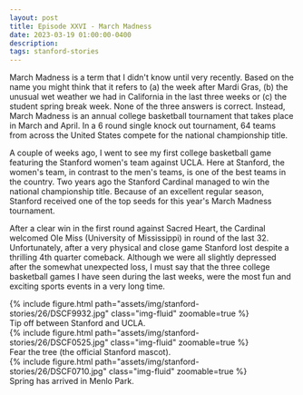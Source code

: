 ```yaml
---
layout: post
title: Episode XXVI - March Madness
date: 2023-03-19 01:00:00-0400
description:
tags: stanford-stories
---
```


March Madness is a term that I didn't know until very recently.
Based on the name you might think that it refers to (a) the week
after Mardi Gras, (b) the unusual wet weather we had in California
in the last three weeks or (c) the student spring break week.
None of the three answers is correct.
Instead, March Madness is an annual college basketball tournament that
takes place in March and April.
In a 6 round single knock out tournament, 64 teams from across the United
States compete for the national championship title.

A couple of weeks ago, I went to see my first college basketball game
featuring the Stanford women's team against UCLA.
Here at Stanford, the women's team, in contrast to the men's teams,
is one of the best teams in the country.
Two years ago the Stanford Cardinal managed to win the national championship
title.
Because of an excellent regular season, Stanford received one of the top
seeds for this year's March Madness tournament.

After a clear win in the first round against Sacred Heart, the Cardinal
welcomed Ole Miss (University of Mississippi) in round of the last 32.
Unfortunately, after a very physical and close game Stanford lost despite
a thrilling 4th quarter comeback.
Although we were all slightly depressed after the somewhat unexpected loss,
I must say that the three college basketball games I have seen during the last weeks,
were the most fun and exciting sports events in a very long time.

<div class="row mt-3">
    <div class="col-sm mt-3 mt-md-0">
        {% include figure.html path="assets/img/stanford-stories/26/DSCF9932.jpg" class="img-fluid" zoomable=true %}
    </div>
</div>
<div class="caption">
    Tip off between Stanford and UCLA.
</div>

<div class="row mt-3">
    <div class="col-sm mt-3 mt-md-0">
        {% include figure.html path="assets/img/stanford-stories/26/DSCF0525.jpg" class="img-fluid" zoomable=true %}
    </div>
</div>
<div class="caption">
    Fear the tree (the official Stanford mascot).
</div>

<div class="row mt-3">
    <div class="col-sm mt-3 mt-md-0">
        {% include figure.html path="assets/img/stanford-stories/26/DSCF0710.jpg" class="img-fluid" zoomable=true %}
    </div>
</div>
<div class="caption">
    Spring has arrived in Menlo Park.
</div>
